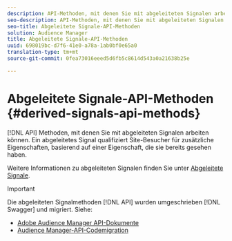 ```yaml
---
description: API-Methoden, mit denen Sie mit abgeleiteten Signalen arbeiten können. Ein abgeleitetes Signal qualifiziert Site-Besucher für zusätzliche Eigenschaften, basierend auf einer Eigenschaft, die sie bereits gesehen haben.
seo-description: API-Methoden, mit denen Sie mit abgeleiteten Signalen arbeiten können. Ein abgeleitetes Signal qualifiziert Site-Besucher für zusätzliche Eigenschaften, basierend auf einer Eigenschaft, die sie bereits gesehen haben.
seo-title: Abgeleitete Signale-API-Methoden
solution: Audience Manager
title: Abgeleitete Signale-API-Methoden
uuid: 698019bc-d7f6-41e0-a78a-1ab0bf0e65a0
translation-type: tm+mt
source-git-commit: 0fea73016eeed5d6fb5c8614d543a0a21638b25e

---
```



# Abgeleitete Signale-API-Methoden {#derived-signals-api-methods}

[!DNL API] Methoden, mit denen Sie mit abgeleiteten Signalen arbeiten können. Ein abgeleitetes Signal qualifiziert Site-Besucher für zusätzliche Eigenschaften, basierend auf einer Eigenschaft, die sie bereits gesehen haben.

<!-- c_separator.xml -->

Weitere Informationen zu abgeleiteten Signalen finden Sie unter [Abgeleitete Signale](../../features/derived-signals.md).

>[!IMPORTANT]
>
>Die abgeleiteten Signalmethoden [!DNL API] wurden umgeschrieben [!DNL Swagger] und migriert. Siehe:
>
>* [Adobe Audience Manager API-Dokumente](https://bank.demdex.com/portal/swagger/index.html)
>* [Audience Manager-API-Codemigration](../../api/api-swagger-migration.md)